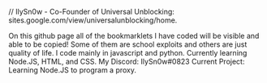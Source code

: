 // IlySn0w - Co-Founder of Universal Unblocking: sites.google.com/view/universalunblocking/home.

On this github page all of the bookmarklets I have coded will be visible and able to be copied! Some of them are school exploits and others are just quality of life.
I code mainly in javascript and python. Currently learning Node.JS, HTML, and CSS. 
My Discord: IlySn0w#0823
Current Project: Learning Node.JS to program a proxy. 
